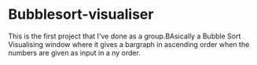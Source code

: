 # Bubblesort-visualiser
This is the first project that I've done as a group.BAsically a Bubble Sort Visualising window where it gives a bargraph in ascending order when the numbers are given as input in a ny order.
